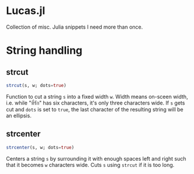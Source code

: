 Lucas.jl
========

Collection of misc. Julia snippets I need more than once.

String handling
===============

strcut
------

```julia
strcut(s, w; dots=true)
```

Function to cut a string `s` into a fixed width `w`. Width means on-sceen width, i.e. while "ที่รัก" has six characters, it's only three characters wide.
If `s` gets cut and `dots` is set to `true`, the last character of the resulting string will be an ellipsis.

strcenter
---------

```julia
strcenter(s, w; dots=true)
```

Centers a string `s` by surrounding it with enough spaces left and right such that it becomes `w` characters wide.
Cuts `s` using `strcut` if it is too long.
